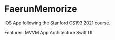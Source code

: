 # FaerunMemorize
iOS App following the Stanford CS193 2021 course.

Features:
MVVM App Architecture
Swift UI 
